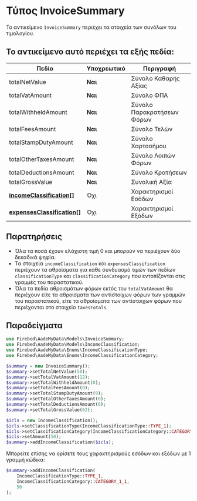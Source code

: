 # Τύπος InvoiceSummary

Το αντικείμενο `InvoiceSummary` περιέχει τα στοιχεία των συνόλων του τιμολογίου.

## Το αντικείμενο αυτό περιέχει τα εξής πεδία:

| Πεδίο                                                        | Υποχρεωτικό | Περιγραφή                  |
|--------------------------------------------------------------|-------------|----------------------------|
| totalNetValue                                                | **Ναι**     | Σύνολο Καθαρής Αξίας       |
| totalVatAmount                                               | **Ναι**     | Σύνολο ΦΠΑ                 |
| totalWithheldAmount                                          | **Ναι**     | Σύνολο Παρακρατήσεων Φόρων |
| totalFeesAmount                                              | **Ναι**     | Σύνολο Τελών               |
| totalStampDutyAmount                                         | **Ναι**     | Σύνολο Χαρτοσήμου          |
| totalOtherTaxesAmount                                        | **Ναι**     | Σύνολο Λοιπών Φόρων        |
| totalDeductionsAmount                                        | **Ναι**     | Σύνολο Κρατήσεων           |
| totalGrossValue                                              | **Ναι**     | Συνολική Αξία              |
| [**incomeClassification[]**](income-classification-type)     | Όχι         | Χαρακτηρισμοί Εσόδων       |
| [**expensesClassification[]**](expenses-classification-type) | Όχι         | Χαρακτηρισμοί Εξόδων       |

## Παρατηρήσεις

- Όλα τα ποσά έχουν ελάχιστη τιμή 0 και μπορούν να περιέχουν δύο δεκαδικά ψηφία.
- Τα στοιχεία `incomeClassification` και `expensesClassification` περιέχουν τα
  αθροίσματα για κάθε συνδυασμό τιμών των πεδίων `classificationType` και
  `classificationCategory` που εντοπίζονται στις γραμμές του παραστατικού.
- Όλα τα πεδία αθροισμάτων φόρων εκτός του `totalVatAmount` θα περιέχουν είτε τα
  αθροίσματα των αντίστοιχων φόρων των γραμμών του παραστατικού, είτε τα
  αθροίσματα των αντίστοιχων φόρων που περιέχονται στο στοιχείο `taxesTotals`.

## Παραδείγματα

```php
use Firebed\AadeMyData\Models\InvoiceSummary;
use Firebed\AadeMyData\Models\IncomeClassification;
use Firebed\AadeMyData\Enums\IncomeClassificationType;
use Firebed\AadeMyData\Enums\IncomeClassificationCategory;

$summary = new InvoiceSummary();
$summary->setTotalNetValue(50);
$summary->setTotalVatAmount(12);
$summary->setTotalWithheldAmount(0);
$summary->setTotalFeesAmount(0);
$summary->setTotalStampDutyAmount(0);
$summary->setTotalOtherTaxesAmount(0);
$summary->setTotalDeductionsAmount(0);
$summary->setTotalGrossValue(62);

$icls = new IncomeClassification();
$icls->setClassificationType(IncomeClassificationType::TYPE_1);
$icls->setClassificationCategory(IncomeClassificationCategory::CATEGORY_1_1);
$icls->setAmount(50);
$summary->addIncomeClassification($icls);
```

Μπορείτε επίσης να ορίσετε τους χαρακτηρισμούς εσόδων και εξόδων με 1 γραμμή κώδικα:

```php
$summary->addIncomeClassification(
    IncomeClassificationType::TYPE_1, 
    IncomeClassificationCategory::CATEGORY_1_1, 
    50
);
```